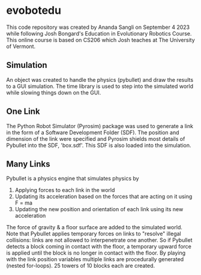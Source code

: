 # evobotedu
This code repository was created by Ananda Sangli on September 4 2023 while following Josh Bongard's Education in Evolutionary Robotics Course. This online course is based on CS206 which Josh teaches at The University of Vermont.
## Simulation
An object was created to handle the physics (pybullet) and draw the results to a GUI simulation. The time library is used to step into the simulated world while slowing things down on the GUI.
## One Link
The Python Robot Simulator (Pyrosim) package was used to generate a link in the form of a Software Development Folder (SDF). The position and dimension of the link were specified and Pyrosim shields most details of Pybullet into the SDF, 'box.sdf'. This SDF is also loaded into the simulation.
## Many Links
Pybullet is a physics engine that simulates physics by
1.  Applying forces to each link in the world
2.  Updating its acceleration based on the forces that are acting on it using F = ma
3.  Updating the new position and orientation of each link using its new acceleration

The force of gravity & a floor surface are added to the simulated world. Note that Pybullet applies temporary forces on links to "resolve" illegal collisions: links are not allowed to interpenetrate one another. So if Pybullet detects a block coming in contact with the floor, a temporary upward force is applied until the block is no longer in contact with the floor. By playing with the link position variables multiple links are procedurally generated (nested for-loops). 25 towers of 10 blocks each are created.